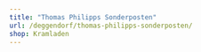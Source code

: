```yaml
---
title: "Thomas Philipps Sonderposten"
url: /deggendorf/thomas-philipps-sonderposten/
shop: Kramladen
---
```

